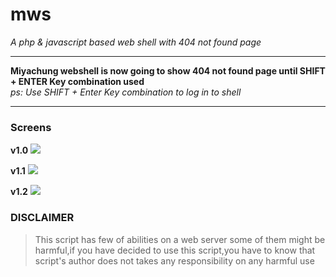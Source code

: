 # mws


<i>A php & javascript based web shell with 404 not found page</i>
<hr>
<strong>Miyachung webshell is now going to show 404 not found page until SHIFT + ENTER Key combination used</strong><br/>
<i>ps: Use SHIFT + Enter Key combination to log in to shell</i>
<hr>


<h3>Screens</h3>

<strong>v1.0</strong>
<img src="https://i.hizliresim.com/8977ell.png" style="background-size:cover;object-fit:cover"/>

<strong>v1.1</strong>
<img src="https://i.hizliresim.com/4xfdkxv.png" style="background-size:cover;object-fit:cover;" />

<strong>v1.2</strong>
<img src="https://i.hizliresim.com/9jql0sv.png" style="background-size:cover;object-fit:cover;" />

<h3>DISCLAIMER</h3>

> This script has few of abilities on a web server some of them might be harmful,if you have decided to use this script,you have to know that script's author does not takes any responsibility on any harmful use
